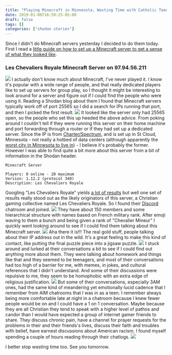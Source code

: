 ```yaml
---
title: "Playing Minecraft in Minnesota, Wasting Time with Catholic Teens"
date: 2019-01-06T16:59:25-05:00
draft: false
tags: []
categories: ["shodan stories"]
---
```


Since I didn't do Minecraft servers yesterday I decided to do them today. First I read a [little guide on how to set up a Minecraft server to get a sense of what they looked like](https://minecraft.gamepedia.com/Tutorials/Setting_up_a_server).

### Les Chevaliers Royale Minecraft Server on 97.94.56.211
![](/images/100Days/Day3/LCR2.png)
I actually don't know much about Minecraft, I've never played it. I know it's popular with a wide range of people, and that really dedicated players like to set up servers for group play, so I thought it might be interesting to look around for a server and figure out if I could find the people who were using it. Reading a Shodan blog about them I found that Minecraft servers typically work off of port 25565 so I did a search for IPs running that port, and then I picked the first result.
![](/images/100Days/Day3/Warning.png)
It looked like the server only had 25565 open, so the people who set this up heeded the above advice. From poking around I couldn't tell if they were running this server on their home machine and port forwarding through a router or if they had set up a dedicated server. Since the IP is from [Charter/Spectrum](https://www.spectrum.com/), and is set up in St Cloud, Minnesota - not really a hotbed of data centers (although apparently the [worst city in Minnesota to live in](https://www.sctimes.com/story/news/local/2018/10/05/fact-check-st-cloud-worst-city-minnesota-usatoday-census-livability/1536172002/)) - I believe it's probably the former. However I was able to find quite a bit more about this server from a bit of information in the Shodan header.
```
Minecraft Server

Players: 0 online - 20 maximum
Version: 1.12.2 (protocol 340)
Description: Les Chevaliers Royale
```
Googling "Les Chevaliers Royale" yields [a lot of results](https://en.wikipedia.org/wiki/Order_of_Saint_Louis) but well one set of results really stood out as the likely originators of this server, a Christian gaming collective named Les Chevaliers Royale. So I found their [Discord](https://discordapp.com/) chatroom and joined.
![](/images/100Days/Day3/Welcome.png)
They have about 150 members and some hierarchical structure with names based on French military rank. After emoji waving to them a bunch  and being given a rank of "Chevalier Mineur" I quickly went looking around to see if I could find them talking about this Minecraft server.
![](/images/100Days/Day3/ServerConfirm.png)
Aha there it is!!! The real gold stuff, people talking about their IP address out in the wild. It's a great feeling to make this kind of contact, like putting the final puzzle piece into a jigsaw puzzle.
![](/images/100Days/Day3/Pray1.png)
I stuck around and lurked at their conversations a bit to see if I could find out anything more about them. They were talking about homework and things like that and they seemed to be teenagers, and most of their conversations had too high of a barrier for me, with memes, in jokes, and cultural references that I didn't understand. And some of their discussions were repulsive to me, they seem to be homophobic with an extra edge of religious justification.
![](/images/100Days/Day3/Meme.png)
But some of their conversations, especially 3AM ones, had the same kind of meandering yet emotionally lucid cadence that I remember from AIM chatrooms that I was in as a teen. I remember always being more comfortable late at night in a chatroom because I knew fewer people would be on and I could have a 1 on 1 conversation. Maybe because they are all Christian they tend to speak with a higher level of pathos and candor than I would have expected a group of internet gamer friends to share. They discuss chronic pain, have a channel for prayer requests for the problems in their and their friends's lives, discuss their faith and troubles with belief, have earnest discussions about American racism. I found myself spending a couple of hours reading through their chatlogs.
![](/images/100Days/Day3/Meander2.png)


I better stop wasting time too. See you tomorrow.
